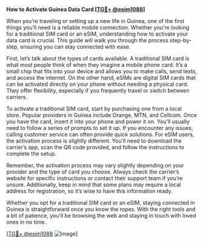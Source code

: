 **How to Activate Guinea Data Card [[TG💪+ @esim1088](https://t.me/s/esim1088)]**

When you’re traveling or setting up a new life in Guinea, one of the first things you’ll need is a reliable mobile connection. Whether you're looking for a traditional SIM card or an eSIM, understanding how to activate your data card is crucial. This guide will walk you through the process step-by-step, ensuring you can stay connected with ease.

First, let’s talk about the types of cards available. A traditional SIM card is what most people think of when they imagine a mobile phone card. It’s a small chip that fits into your device and allows you to make calls, send texts, and access the internet. On the other hand, eSIMs are digital SIM cards that can be activated directly on your phone without needing a physical card. They offer flexibility, especially if you frequently travel or switch between carriers.

To activate a traditional SIM card, start by purchasing one from a local store. Popular providers in Guinea include Orange, MTN, and Cellcom. Once you have the card, insert it into your phone and power it on. You’ll usually need to follow a series of prompts to set it up. If you encounter any issues, calling customer service can often provide quick solutions. For eSIM users, the activation process is slightly different. You’ll need to download the carrier’s app, scan the QR code provided, and follow the instructions to complete the setup.

Remember, the activation process may vary slightly depending on your provider and the type of card you choose. Always check the carrier’s website for specific instructions or contact their support team if you’re unsure. Additionally, keep in mind that some plans may require a local address for registration, so it’s wise to have this information ready.

Whether you opt for a traditional SIM card or an eSIM, staying connected in Guinea is straightforward once you know the ropes. With the right tools and a bit of patience, you’ll be browsing the web and staying in touch with loved ones in no time.

[[TG💪+ @esim1088](https://t.me/s/esim1088) ![Image](https://i.postimg.cc/Y0z9fWf4/image.png)]